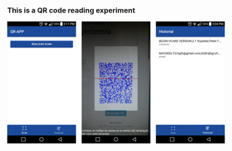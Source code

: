 ### This is a QR code reading experiment
![alt text](https://github.com/gabrieljf217/APP-QR_ionic3/blob/master/src/assets/imgs/QR.png)
